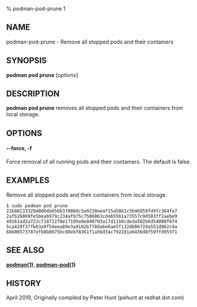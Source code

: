 % podman-pod-prune 1

## NAME
podman-pod-prune - Remove all stopped pods and their containers

## SYNOPSIS
**podman pod prune** [*options*]

## DESCRIPTION
**podman pod prune** removes all stopped pods and their containers from local storage.

## OPTIONS

#### **--force**, **-f**
Force removal of all running pods and their containers. The default is false.

## EXAMPLES

Remove all stopped pods and their containers from local storage.
```
$ sudo podman pod prune
22b8813332948064b6566370088c5e0230eeaf15a58b1c5646859fd9fc364fe7
2afb26869fe5beab979c234afb75c7506063cd4655b1a73557c9d583ff1aebe9
49161ad2a722cf18722f0e17199a9e840703a17d1158cdeda502b6d54080f674
5ca429f37fb83a9f54eea89e3a9102b7780a6e6ae5f132db0672da551d862c4a
6bb06573787efb8b0675bc88ebf8361f1a56d3ac7922d1a6436d8f59ffd955f1
```

## SEE ALSO
**[podman(1)](podman.1.md)**, **[podman-pod(1)](podman-pod.1.md)**

## HISTORY
April 2019, Originally compiled by Peter Hunt (pehunt at redhat dot com)
